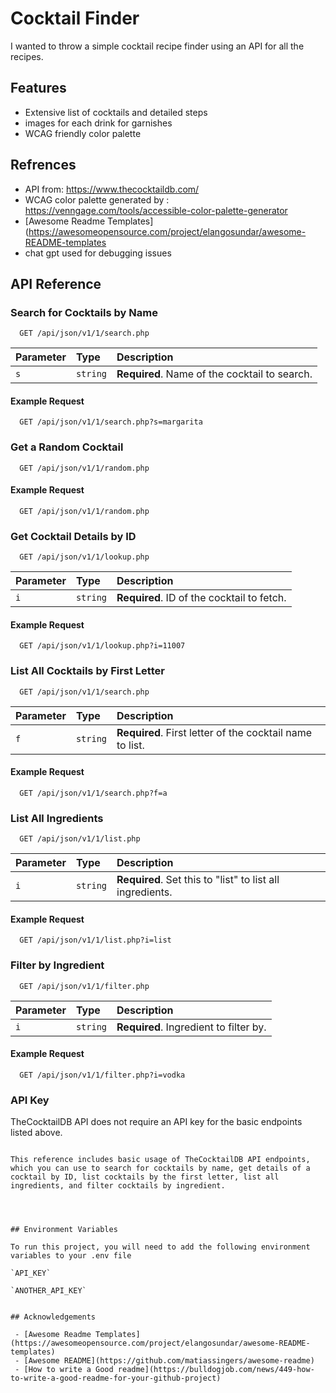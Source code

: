 
# Cocktail Finder

I wanted to throw a simple cocktail recipe finder using an API for all the recipes. 

## Features

- Extensive list of cocktails and detailed steps 
- images for each drink for garnishes
- WCAG friendly color palette


## Refrences

- API from: https://www.thecocktaildb.com/ 
-  WCAG color palette generated by : https://venngage.com/tools/accessible-color-palette-generator
- [Awesome Readme Templates](https://awesomeopensource.com/project/elangosundar/awesome-README-templates
- chat gpt used for debugging issues
## API Reference
### Search for Cocktails by Name
```http
  GET /api/json/v1/1/search.php
```

| Parameter   | Type     | Description                                   |
| :---------- | :------- | :-------------------------------------------- |
| `s`         | `string` | **Required**. Name of the cocktail to search. |

#### Example Request
```http
  GET /api/json/v1/1/search.php?s=margarita
```

### Get a Random Cocktail
```http
  GET /api/json/v1/1/random.php
```

#### Example Request
```http
  GET /api/json/v1/1/random.php
```

### Get Cocktail Details by ID
```http
  GET /api/json/v1/1/lookup.php
```

| Parameter   | Type     | Description                       |
| :---------- | :------- | :-------------------------------- |
| `i`         | `string` | **Required**. ID of the cocktail to fetch. |

#### Example Request
```http
  GET /api/json/v1/1/lookup.php?i=11007
```

### List All Cocktails by First Letter
```http
  GET /api/json/v1/1/search.php
```

| Parameter   | Type     | Description                           |
| :---------- | :------- | :------------------------------------ |
| `f`         | `string` | **Required**. First letter of the cocktail name to list. |

#### Example Request
```http
  GET /api/json/v1/1/search.php?f=a
```

### List All Ingredients
```http
  GET /api/json/v1/1/list.php
```

| Parameter   | Type     | Description                          |
| :---------- | :------- | :----------------------------------- |
| `i`         | `string` | **Required**. Set this to "list" to list all ingredients. |

#### Example Request
```http
  GET /api/json/v1/1/list.php?i=list
```

### Filter by Ingredient
```http
  GET /api/json/v1/1/filter.php
```

| Parameter   | Type     | Description                           |
| :---------- | :------- | :------------------------------------ |
| `i`         | `string` | **Required**. Ingredient to filter by. |

#### Example Request
```http
  GET /api/json/v1/1/filter.php?i=vodka
```

### API Key
TheCocktailDB API does not require an API key for the basic endpoints listed above.


```

This reference includes basic usage of TheCocktailDB API endpoints, which you can use to search for cocktails by name, get details of a cocktail by ID, list cocktails by the first letter, list all ingredients, and filter cocktails by ingredient.




## Environment Variables

To run this project, you will need to add the following environment variables to your .env file

`API_KEY`

`ANOTHER_API_KEY`


## Acknowledgements

 - [Awesome Readme Templates](https://awesomeopensource.com/project/elangosundar/awesome-README-templates)
 - [Awesome README](https://github.com/matiassingers/awesome-readme)
 - [How to write a Good readme](https://bulldogjob.com/news/449-how-to-write-a-good-readme-for-your-github-project)

